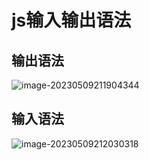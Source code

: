 # js输入输出语法

## 输出语法

![image-20230509211904344](C:\Users\DELL\AppData\Roaming\Typora\typora-user-images\image-20230509211904344.png)

## 输入语法

![image-20230509212030318](C:\Users\DELL\AppData\Roaming\Typora\typora-user-images\image-20230509212030318.png)